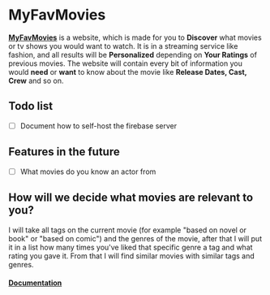 # MyFavMovies
[**MyFavMovies**](https://puckyeu.github.io/MyFavMovies/) is a website, which is made for you to **Discover** what movies or tv shows you would want to watch. It is in a streaming service like fashion, and all results will be **Personalized** depending on **Your Ratings** of previous movies. The website will contain every bit of information you would **need** or **want** to know about the movie like **Release Dates, Cast, Crew** and so on.

## Todo list
- [ ] Document how to self-host the firebase server

## Features in the future
- [ ] What movies do you know an actor from

## How will we decide what movies are relevant to you?
I will take all tags on the current movie (for example "based on novel or book" or "based on comic") and the genres of the movie, after that I will put it in a list how many times you've liked that specific genre a tag and what rating you gave it. From that I will find similar movies with similar tags and genres.

#### [Documentation](https://github.com/PuckyEU/MyFavMovies/wiki)
